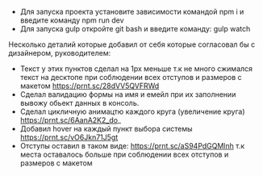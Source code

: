 - Для запуска проекта установите зависимости командой npm i и введите команду npm run dev
- Для запуска gulp откройте git bash и введите команду: gulp watch

Несколько деталий которые добавил от себя которые согласовал бы с дизайнером, руководителем:
- Текст у этих пунктов сделал на 1px меньше т.к не много сжимался текст на десктопе при соблюдении всех отступов и размеров с макетом https://prnt.sc/28dVV5QVFRWd
- Сделал валидацию формы на имя и емейл при их заполнении вывожу обьект данных в консоль.
- Сделал цикличную анимацтю каждого круга (увеличение круга) https://prnt.sc/6AanA2K2_do_
- Добавил hover на каждый пункт выбора системы https://prnt.sc/vO6Jkn71J5gt
- Отступы оставил в таком виде: https://prnt.sc/aS94PdGQMlnh т.к места оставалось больше при соблюдении всех отступов и размеров с макетом
